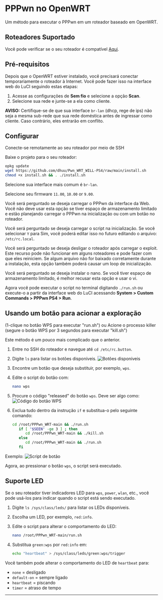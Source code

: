 # PPPwn no OpenWRT

Um método para executar o PPPwn em um roteador baseado em OpenWRT.

## Roteadores Suportado

Você pode verificar se o seu roteador é compatível [Aqui](https://openwrt.org/toh/start).

## Pré-requisitos

Depois que o OpenWRT estiver instalado, você precisará conectar temporariamente o roteador à Internet. Você pode fazer isso na interface web do LuCI seguindo estas etapas:

1. Acesse as configurações de **Sem fio** e selecione a opção **Scan**.
2. Selecione sua rede e junte-se a ela como cliente.

**AVISO:** Certifique-se de que sua interface `br-lan` (dhcp, rege de ips) não seja a mesma sub-rede que sua rede doméstica antes de ingressar como cliente. Caso contrário, eles entrarão em conflito.

## Configurar

Conecte-se remotamente ao seu roteador por meio de SSH

Baixe o projeto para o seu roteador:

```sh
opkg update
wget https://github.com/dhuu/Pwn_WRT_WILL-PS4/raw/main/install.sh
chmod +x install.sh && . ./install.sh
```

Selecione sua interface mais comum é `br-lan`.

Selecione seu firmware `11.00`, `10.00` or `9.00`.

Você será perguntado se deseja carregar o PPPwn da interface da Web. Você não deve usar esta opção se tiver espaço de armazenamento limitado e
estão planejando carregar o PPPwn na inicialização ou com um botão no roteador.

Você será perguntado se deseja carregar o script na inicialização. Se você selecionar `Y` para Sim, você poderá editar isso no futuro editando o arquivo: `/etc/rc.local`.

Você será perguntado se deseja desligar o roteador após carregar o exploit. Este recurso pode não funcionar em alguns roteadores e pode
fazer com que eles reiniciem. Se algum arquivo não for baixado corretamente durante a instalação, esta opção também poderá causar um loop de inicialização.

Você será perguntado se deseja instalar o nano. Se você tiver espaço de armazenamento limitado, é melhor recusar esta opção e usar o vi.

Agora você pode executar o script no terminal digitando `./run.sh` ou execute-o a partir da interface web do LuCI acessando **System > Custom Commands > PPPwn PS4 > Run**.

## Usando um botão para acionar a exploração 
(1-clique no botão WPS para executar "run.sh") ou Acione o processo killer (segure o botão WPS por 3 segundos para executar "kill.sh")

Este método é um pouco mais complicado que o anterior.

1. Entre no SSH do roteador e navegue até `cd /etc/rc.button`.

2. Digite `ls` para listar os botões disponíveis.
   ![Botões disponíveis](https://i.imgur.com/kb0hZrT.png)

3. Encontre um botão que deseja substituir, por exemplo, `wps`.

4. Edite o script do botão com:

    ```sh
    nano wps
    ```

5. Procure o código "released" do botão `wps`. Deve ser algo como:
   ![Código do botão WPS](https://i.imgur.com/ej8kr91.png)

6. Exclua tudo dentro da instrução `if` e substitua-o pelo seguinte comando:
   
    ```sh
    cd /root/PPPwn_WRT-main && ./run.sh
       if [ "$SEEN" -ge 3 ] ; then
          cd /root/PPPwn_WRT-main && ./kill.sh
       else
          cd /root/PPPwn_WRT-main && ./run.sh
       fi
    ```
    

  Exemplo:
   ![Script de botão](https://i.imgur.com/IMSN7Np.png)

Agora, ao pressionar o botão `wps`, o script será executado.

## Suporte LED

Se o seu roteador tiver indicadores LED para `wps`, `power`, `wlan`, etc., você pode usá-los para indicar quando o script está sendo executado.

1. Digite `ls /sys/class/leds/` para listar os LEDs disponíveis.
2. Escolha um LED, por exemplo, `red:info`.
3. Edite o script para alterar o comportamento do LED:

    ```sh
    nano /root/PPPwn_WRT-main/run.sh
    ```

4. Substitua `green:wps` por `red:info` em:

    ```sh
    echo "heartbeat" > /sys/class/leds/green:wps/trigger
    ```

Você também pode alterar o comportamento do LED de `heartbeat` para:
- `none` = desligado
- `default-on` = sempre ligado
- `heartbeat` = piscando
- `timer` = atraso de tempo

---
